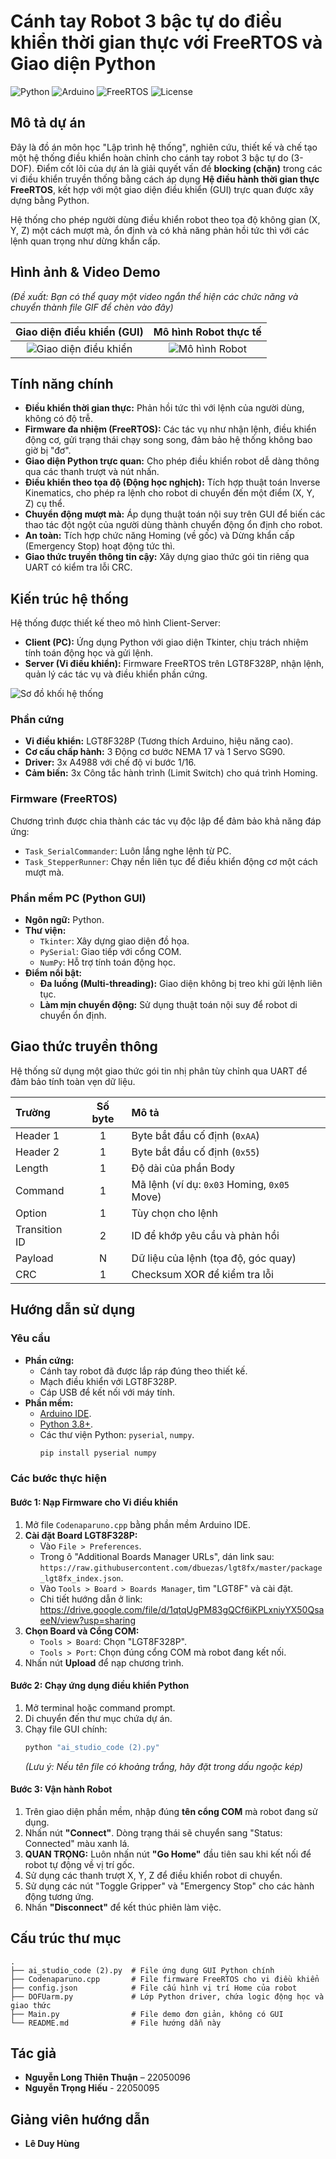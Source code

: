 # Cánh tay Robot 3 bậc tự do điều khiển thời gian thực với FreeRTOS và Giao diện Python

![Python](https://upload.wikimedia.org/wikipedia/commons/1/16/Blue_Python_3.10%2B_Shield_Badge.svg)
![Arduino](https://img.shields.io/badge/Arduino%20(C++)-orange)
![FreeRTOS](https://img.shields.io/badge/FreeRTOS-red)
![License](https://img.shields.io/badge/License-MIT-green)

## Mô tả dự án

Đây là đồ án môn học "Lập trình hệ thống", nghiên cứu, thiết kế và chế tạo một hệ thống điều khiển hoàn chỉnh cho cánh tay robot 3 bậc tự do (3-DOF). Điểm cốt lõi của dự án là giải quyết vấn đề **blocking (chặn)** trong các vi điều khiển truyền thống bằng cách áp dụng **Hệ điều hành thời gian thực FreeRTOS**, kết hợp với một giao diện điều khiển (GUI) trực quan được xây dựng bằng Python.

Hệ thống cho phép người dùng điều khiển robot theo tọa độ không gian (X, Y, Z) một cách mượt mà, ổn định và có khả năng phản hồi tức thì với các lệnh quan trọng như dừng khẩn cấp.

## Hình ảnh & Video Demo

*(Đề xuất: Bạn có thể quay một video ngắn thể hiện các chức năng và chuyển thành file GIF để chèn vào đây)*

| Giao diện điều khiển (GUI) | Mô hình Robot thực tế |
| :---: | :---: |
| ![Giao diện điều khiển](https://i.ibb.co/fGqVTk16/image.png) | ![Mô hình Robot](https://i.ibb.co/MkqVgsRj/aa.png) |

## Tính năng chính

- **Điều khiển thời gian thực:** Phản hồi tức thì với lệnh của người dùng, không có độ trễ.
- **Firmware đa nhiệm (FreeRTOS):** Các tác vụ như nhận lệnh, điều khiển động cơ, gửi trạng thái chạy song song, đảm bảo hệ thống không bao giờ bị "đơ".
- **Giao diện Python trực quan:** Cho phép điều khiển robot dễ dàng thông qua các thanh trượt và nút nhấn.
- **Điều khiển theo tọa độ (Động học nghịch):** Tích hợp thuật toán Inverse Kinematics, cho phép ra lệnh cho robot di chuyển đến một điểm (X, Y, Z) cụ thể.
- **Chuyển động mượt mà:** Áp dụng thuật toán nội suy trên GUI để biến các thao tác đột ngột của người dùng thành chuyển động ổn định cho robot.
- **An toàn:** Tích hợp chức năng Homing (về gốc) và Dừng khẩn cấp (Emergency Stop) hoạt động tức thì.
- **Giao thức truyền thông tin cậy:** Xây dựng giao thức gói tin riêng qua UART có kiểm tra lỗi CRC.

## Kiến trúc hệ thống

Hệ thống được thiết kế theo mô hình Client-Server:
- **Client (PC):** Ứng dụng Python với giao diện Tkinter, chịu trách nhiệm tính toán động học và gửi lệnh.
- **Server (Vi điều khiển):** Firmware FreeRTOS trên LGT8F328P, nhận lệnh, quản lý các tác vụ và điều khiển phần cứng.

![Sơ đồ khối hệ thống](https://i.ibb.co/n4n268H/bbbb.png)

### Phần cứng
- **Vi điều khiển:** LGT8F328P (Tương thích Arduino, hiệu năng cao).
- **Cơ cấu chấp hành:** 3 Động cơ bước NEMA 17 và 1 Servo SG90.
- **Driver:** 3x A4988 với chế độ vi bước 1/16.
- **Cảm biến:** 3x Công tắc hành trình (Limit Switch) cho quá trình Homing.

### Firmware (FreeRTOS)
Chương trình được chia thành các tác vụ độc lập để đảm bảo khả năng đáp ứng:
- `Task_SerialCommander`: Luôn lắng nghe lệnh từ PC.
- `Task_StepperRunner`: Chạy nền liên tục để điều khiển động cơ một cách mượt mà.

### Phần mềm PC (Python GUI)
- **Ngôn ngữ:** Python.
- **Thư viện:**
  - `Tkinter`: Xây dựng giao diện đồ họa.
  - `PySerial`: Giao tiếp với cổng COM.
  - `NumPy`: Hỗ trợ tính toán động học.
- **Điểm nổi bật:**
  - **Đa luồng (Multi-threading):** Giao diện không bị treo khi gửi lệnh liên tục.
  - **Làm mịn chuyển động:** Sử dụng thuật toán nội suy để robot di chuyển ổn định.

## Giao thức truyền thông
Hệ thống sử dụng một giao thức gói tin nhị phân tùy chỉnh qua UART để đảm bảo tính toàn vẹn dữ liệu.

| Trường | Số byte | Mô tả |
| :--- | :---: | :--- |
| Header 1 | 1 | Byte bắt đầu cố định (`0xAA`) |
| Header 2 | 1 | Byte bắt đầu cố định (`0x55`) |
| Length | 1 | Độ dài của phần Body |
| Command | 1 | Mã lệnh (ví dụ: `0x03` Homing, `0x05` Move) |
| Option | 1 | Tùy chọn cho lệnh |
| Transition ID | 2 | ID để khớp yêu cầu và phản hồi |
| Payload | N | Dữ liệu của lệnh (tọa độ, góc quay) |
| CRC | 1 | Checksum XOR để kiểm tra lỗi |

## Hướng dẫn sử dụng

### Yêu cầu
- **Phần cứng:**
  - Cánh tay robot đã được lắp ráp đúng theo thiết kế.
  - Mạch điều khiển với LGT8F328P.
  - Cáp USB để kết nối với máy tính.
- **Phần mềm:**
  - [Arduino IDE](https://www.arduino.cc/en/software).
  - [Python 3.8+](https://www.python.org/downloads/).
  - Các thư viện Python: `pyserial`, `numpy`.
    ```bash
    pip install pyserial numpy
    ```

### Các bước thực hiện

#### Bước 1: Nạp Firmware cho Vi điều khiển

1.  Mở file `Codenaparuno.cpp` bằng phần mềm Arduino IDE.
2.  **Cài đặt Board LGT8F328P:**
    - Vào `File > Preferences`.
    - Trong ô "Additional Boards Manager URLs", dán link sau: `https://raw.githubusercontent.com/dbuezas/lgt8fx/master/package_lgt8fx_index.json`.
    - Vào `Tools > Board > Boards Manager`, tìm "LGT8F" và cài đặt.
    - Chi tiết hướng dẫn ở link: https://drive.google.com/file/d/1qtqUgPM83gQCf6iKPLxniyYX50QsaeeN/view?usp=sharing
3.  **Chọn Board và Cổng COM:**
    - `Tools > Board`: Chọn "LGT8F328P".
    - `Tools > Port`: Chọn đúng cổng COM mà robot đang kết nối.
4.  Nhấn nút **Upload** để nạp chương trình.


#### Bước 2: Chạy ứng dụng điều khiển Python

1.  Mở terminal hoặc command prompt.
2.  Di chuyển đến thư mục chứa dự án.
3.  Chạy file GUI chính:
    ```bash
    python "ai_studio_code (2).py"
    ```
    *(Lưu ý: Nếu tên file có khoảng trắng, hãy đặt trong dấu ngoặc kép)*

#### Bước 3: Vận hành Robot

1.  Trên giao diện phần mềm, nhập đúng **tên cổng COM** mà robot đang sử dụng.
2.  Nhấn nút **"Connect"**. Dòng trạng thái sẽ chuyển sang "Status: Connected" màu xanh lá.
3.  **QUAN TRỌNG:** Luôn nhấn nút **"Go Home"** đầu tiên sau khi kết nối để robot tự động về vị trí gốc.
4.  Sử dụng các thanh trượt X, Y, Z để điều khiển robot di chuyển.
5.  Sử dụng các nút "Toggle Gripper" và "Emergency Stop" cho các hành động tương ứng.
6.  Nhấn **"Disconnect"** để kết thúc phiên làm việc.

## Cấu trúc thư mục
```
.
├── ai_studio_code (2).py  # File ứng dụng GUI Python chính
├── Codenaparuno.cpp       # File firmware FreeRTOS cho vi điều khiển
├── config.json            # File cấu hình vị trí Home của robot
├── DOFUarm.py             # Lớp Python driver, chứa logic động học và giao thức
├── Main.py                # File demo đơn giản, không có GUI
└── README.md              # File hướng dẫn này
```

## Tác giả
- **Nguyễn Long Thiên Thuận** – 22050096
- **Nguyễn Trọng Hiếu** - 22050095

## Giảng viên hướng dẫn
- **Lê Duy Hùng**
